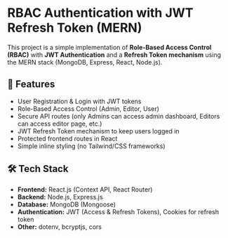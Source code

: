 # RBAC Authentication with JWT Refresh Token (MERN)

This project is a simple implementation of **Role-Based Access Control (RBAC)** with **JWT Authentication** and a **Refresh Token mechanism** using the MERN stack (MongoDB, Express, React, Node.js).

## 🚀 Features
- User Registration & Login with JWT tokens
- Role-Based Access Control (Admin, Editor, User)
- Secure API routes (only Admins can access admin dashboard, Editors can access editor page, etc.)
- JWT Refresh Token mechanism to keep users logged in
- Protected frontend routes in React
- Simple inline styling (no Tailwind/CSS frameworks)

## 🛠️ Tech Stack
- **Frontend:** React.js (Context API, React Router)
- **Backend:** Node.js, Express.js
- **Database:** MongoDB (Mongoose)
- **Authentication:** JWT (Access & Refresh Tokens), Cookies for refresh token
- **Other:** dotenv, bcryptjs, cors

